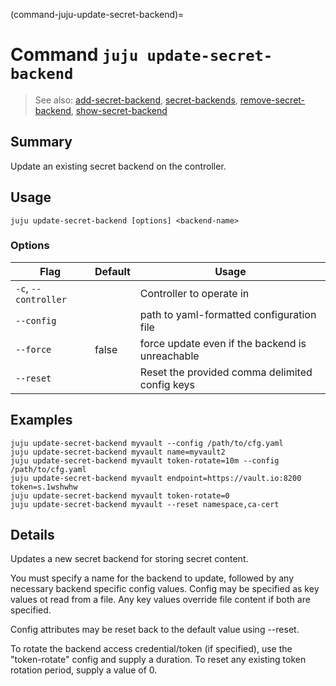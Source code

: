 (command-juju-update-secret-backend)=
# Command `juju update-secret-backend`
> See also: [add-secret-backend](#add-secret-backend), [secret-backends](#secret-backends), [remove-secret-backend](#remove-secret-backend), [show-secret-backend](#show-secret-backend)

## Summary
Update an existing secret backend on the controller.

## Usage
```juju update-secret-backend [options] <backend-name>```

### Options
| Flag | Default | Usage |
| --- | --- | --- |
| `-c`, `--controller` |  | Controller to operate in |
| `--config` |  | path to yaml-formatted configuration file |
| `--force` | false | force update even if the backend is unreachable |
| `--reset` |  | Reset the provided comma delimited config keys |

## Examples

    juju update-secret-backend myvault --config /path/to/cfg.yaml
    juju update-secret-backend myvault name=myvault2
    juju update-secret-backend myvault token-rotate=10m --config /path/to/cfg.yaml
    juju update-secret-backend myvault endpoint=https://vault.io:8200 token=s.1wshwhw
    juju update-secret-backend myvault token-rotate=0
    juju update-secret-backend myvault --reset namespace,ca-cert


## Details

Updates a new secret backend for storing secret content.

You must specify a name for the backend to update,
followed by any necessary backend specific config values.
Config may be specified as key values ot read from a file.
Any key values override file content if both are specified.

Config attributes may be reset back to the default value using --reset.

To rotate the backend access credential/token (if specified), use
the "token-rotate" config and supply a duration. To reset any existing
token rotation period, supply a value of 0.
